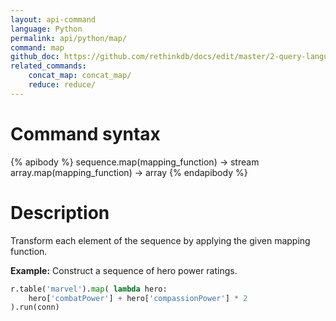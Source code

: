 ```yaml
---
layout: api-command 
language: Python
permalink: api/python/map/
command: map 
github_doc: https://github.com/rethinkdb/docs/edit/master/2-query-language/api/python/transformations/map.md
related_commands:
    concat_map: concat_map/
    reduce: reduce/
---
```


# Command syntax #

{% apibody %}
sequence.map(mapping_function) &rarr; stream
array.map(mapping_function) &rarr; array
{% endapibody %}

# Description #

Transform each element of the sequence by applying the given mapping function.

__Example:__ Construct a sequence of hero power ratings.

```py
r.table('marvel').map( lambda hero:
    hero['combatPower'] + hero['compassionPower'] * 2
).run(conn)
```


